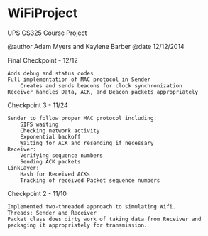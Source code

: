WiFiProject
===========
UPS CS325 Course Project

@author Adam Myers and Kaylene Barber
@date 12/12/2014 

Final Checkpoint - 12/12

	Adds debug and status codes
	Full implementation of MAC protocol in Sender
		Creates and sends beacons for clock synchronization
	Receiver handles Data, ACK, and Beacon packets appropriately
	
Checkpoint 3 - 11/24

  	Sender to follow proper MAC protocol including:
  		SIFS waiting
  		Checking network activity
  		Exponential backoff
  		Waiting for ACK and resending if necessary
  	Receiver:
  		Verifying sequence numbers
  		Sending ACK packets
  	LinkLayer:
  		Hash for Received ACKs
  		Tracking of received Packet sequence numbers
	
Checkpoint 2 - 11/10

	Implemented two-threaded approach to simulating Wifi. 
	Threads: Sender and Receiver
	Packet class does dirty work of taking data from Receiver and packaging it appropriately for transmission.	
